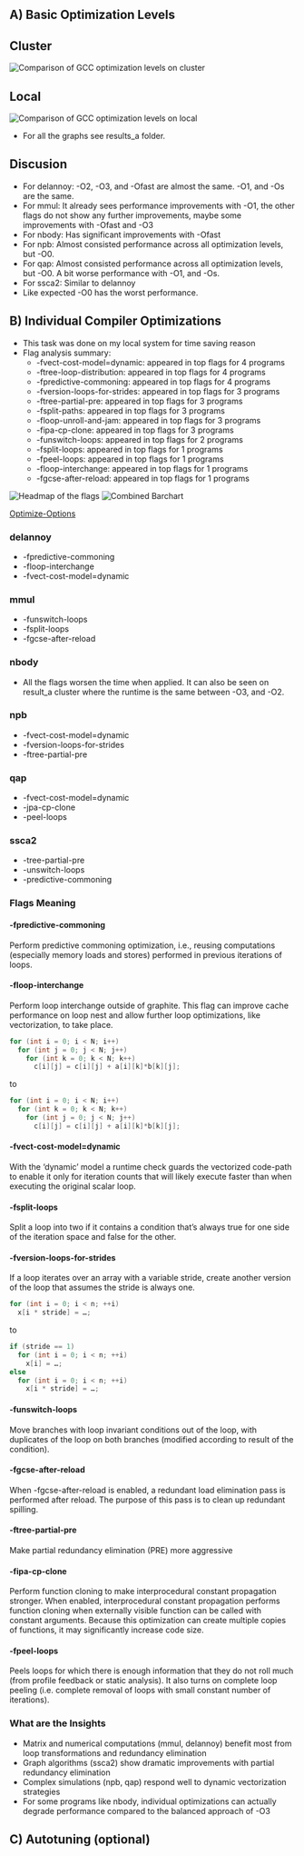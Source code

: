 A) Basic Optimization Levels
----------------------------
## Cluster
![Comparison of GCC optimization levels on cluster](results_a/optimization_summary_bars_cluster.png)
## Local
![Comparison of GCC optimization levels on local](results_a/optimization_summary_bars_local.png)
- For all the graphs see results_a folder.

## Discusion
- For delannoy: -O2, -O3, and -Ofast are almost the same. -O1, and -Os are the same.
- For mmul: It already sees performance improvements with -O1, the other flags do not show any further improvements, maybe some improvements with -Ofast and -O3
- For nbody: Has significant improvements with -Ofast
- For npb: Almost consisted performance across all optimization levels, but -O0.
- For qap: Almost consisted performance across all optimization levels, but -O0. A bit worse performance with -O1, and -Os.
- For ssca2: Similar to delannoy
- Like expected -O0 has the worst performance.


B) Individual Compiler Optimizations
------------------------------------
- This task was done on my local system for time saving reason 
- Flag analysis summary:
    - -fvect-cost-model=dynamic: appeared in top flags for 4 programs
    - -ftree-loop-distribution: appeared in top flags for 4 programs
    - -fpredictive-commoning: appeared in top flags for 4 programs
    - -fversion-loops-for-strides: appeared in top flags for 3 programs
    - -ftree-partial-pre: appeared in top flags for 3 programs
    - -fsplit-paths: appeared in top flags for 3 programs
    - -floop-unroll-and-jam: appeared in top flags for 3 programs
    - -fipa-cp-clone: appeared in top flags for 3 programs
    - -funswitch-loops: appeared in top flags for 2 programs
    - -fsplit-loops: appeared in top flags for 1 programs
    - -fpeel-loops: appeared in top flags for 1 programs
    - -floop-interchange: appeared in top flags for 1 programs
    - -fgcse-after-reload: appeared in top flags for 1 programs

![Headmap of the flags](results_b/combined_heatmap.png)
![Combined Barchart](results_b/combined_bars.png)

[Optimize-Options](https://gcc.gnu.org/onlinedocs/gcc/Optimize-Options.html)
### delannoy

- -fpredictive-commoning
- -floop-interchange
- -fvect-cost-model=dynamic

### mmul

- -funswitch-loops
- -fsplit-loops
- -fgcse-after-reload


### nbody

- All the flags worsen the time when applied. It can also be seen on result_a cluster where the runtime is the same between -O3, and -O2.


### npb

- -fvect-cost-model=dynamic
- -fversion-loops-for-strides
- -ftree-partial-pre

### qap

- -fvect-cost-model=dynamic
- -jpa-cp-clone
- -peel-loops

### ssca2

- -tree-partial-pre
- -unswitch-loops
- -predictive-commoning

### Flags Meaning

#### -fpredictive-commoning
Perform predictive commoning optimization, i.e., reusing computations (especially memory loads and stores) performed in previous iterations of loops. 
#### -floop-interchange
Perform loop interchange outside of graphite. This flag can improve cache performance on loop nest and allow further loop optimizations, like vectorization, to take place.
```c
for (int i = 0; i < N; i++)
  for (int j = 0; j < N; j++)
    for (int k = 0; k < N; k++)
      c[i][j] = c[i][j] + a[i][k]*b[k][j];
```
to 
```c
for (int i = 0; i < N; i++)
  for (int k = 0; k < N; k++)
    for (int j = 0; j < N; j++)
      c[i][j] = c[i][j] + a[i][k]*b[k][j];
```
#### -fvect-cost-model=dynamic
With the ‘dynamic’ model a runtime check guards the vectorized code-path to enable it only for iteration counts that will likely execute faster than when executing the original scalar loop.
#### -fsplit-loops
Split a loop into two if it contains a condition that’s always true for one side of the iteration space and false for the other. 
#### -fversion-loops-for-strides
If a loop iterates over an array with a variable stride, create another version of the loop that assumes the stride is always one. 
```c
for (int i = 0; i < n; ++i)
  x[i * stride] = …;
```
to
```c
if (stride == 1)
  for (int i = 0; i < n; ++i)
    x[i] = …;
else
  for (int i = 0; i < n; ++i)
    x[i * stride] = …;
```
#### -funswitch-loops
Move branches with loop invariant conditions out of the loop, with duplicates of the loop on both branches (modified according to result of the condition). 
#### -fgcse-after-reload
When -fgcse-after-reload is enabled, a redundant load elimination pass is performed after reload. The purpose of this pass is to clean up redundant spilling. 
#### -ftree-partial-pre
Make partial redundancy elimination (PRE) more aggressive
#### -fipa-cp-clone
Perform function cloning to make interprocedural constant propagation stronger. When enabled, interprocedural constant propagation performs function cloning when externally visible function can be called with constant arguments. Because this optimization can create multiple copies of functions, it may significantly increase code size.
#### -fpeel-loops
Peels loops for which there is enough information that they do not roll much (from profile feedback or static analysis). It also turns on complete loop peeling (i.e. complete removal of loops with small constant number of iterations).

### What are the Insights

- Matrix and numerical computations (mmul, delannoy) benefit most from loop transformations and redundancy elimination
- Graph algorithms (ssca2) show dramatic improvements with partial redundancy elimination
- Complex simulations (npb, qap) respond well to dynamic vectorization strategies
- For some programs like nbody, individual optimizations can actually degrade performance compared to the balanced approach of -O3


C) Autotuning (optional)
------------------------